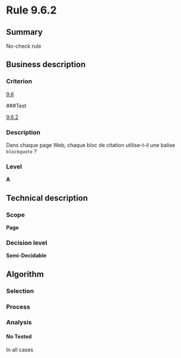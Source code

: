 # Rule 9.6.2

## Summary

No-check rule

## Business description

### Criterion

[9.6](http://references.modernisation.gouv.fr/referentiel-technique-0#crit-9-6)

###Test

[9.6.2](http://references.modernisation.gouv.fr/referentiel-technique-0#test-9-6-2)

### Description

Dans chaque page Web, chaque bloc de citation utilise-t-il une balise `blockquote` ?

### Level

**A**

## Technical description

### Scope

**Page**

### Decision level

**Semi-Decidable**

## Algorithm

### Selection

### Process

### Analysis

#### No Tested 

In all cases
